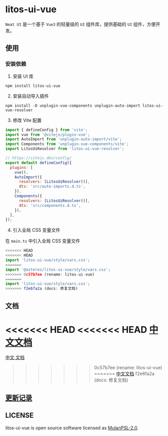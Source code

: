 # litos-ui-vue

`Neat UI` 是一个基于 `Vue3` 的轻量级的 `UI` 组件库，提供基础的 `UI` 组件，方便开发。

## 使用

### 安装依赖

1. 安装 UI 库

```shell
npm install litos-ui-vue
```

2. 安装自动导入插件

```shell
npm install -D unplugin-vue-components unplugin-auto-import litos-ui-vue-resolver
```

3. 修改 Vite 配置

```js
import { defineConfig } from 'vite';
import vue from '@vitejs/plugin-vue';
import AutoImport from 'unplugin-auto-import/vite';
import Components from 'unplugin-vue-components/vite';
import LitosUiResolver from 'litos-ui-vue-resolver';

// https://vitejs.dev/config/
export default defineConfig({
  plugins: [
    vue(),
    AutoImport({
      resolvers: [LitosUiResolver()],
      dts: 'src/auto-imports.d.ts',
    }),
    Components({
      resolvers: [LitosUiResolver()],
      dts: 'src/components.d.ts',
    }),
  ],
});
```

4. 引入全局 CSS 变量文件

在 `main.ts` 中引入全局 CSS 变量文件

```js
<<<<<<< HEAD
<<<<<<< HEAD
import 'litos-ui-vue/style/vars.css';
=======
import '@asteres/litos-ui-vue/style/vars.css';
>>>>>>> 0c57b7ee (rename: litos-ui-vue)
=======
import 'litos-ui-vue/style/vars.css';
>>>>>>> f2e6fa2a (docs: 修复文档)
```

## 文档

<<<<<<< HEAD
<<<<<<< HEAD
[中文文档](https://dvshu.github.io/litos-ui-vue/)
=======
[中文 文档](https://dvshu.github.io/litos-ui-vue/)
>>>>>>> 0c57b7ee (rename: litos-ui-vue)
=======
[中文文档](https://dvshu.github.io/litos-ui-vue/)
>>>>>>> f2e6fa2a (docs: 修复文档)

## [更新记录](https://github.com/DvShu/litos-ui-vue/blob/main/CHANGELOG.md)

## LICENSE

litos-ui-vue is open source software licensed as [MulanPSL-2.0](https://github.com/DvShu/litos-ui-vue/blob/main/LICENSE).
